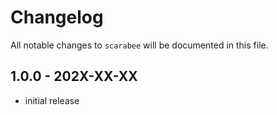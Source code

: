 # Changelog

All notable changes to `scarabee` will be documented in this file.

## 1.0.0 - 202X-XX-XX

- initial release

